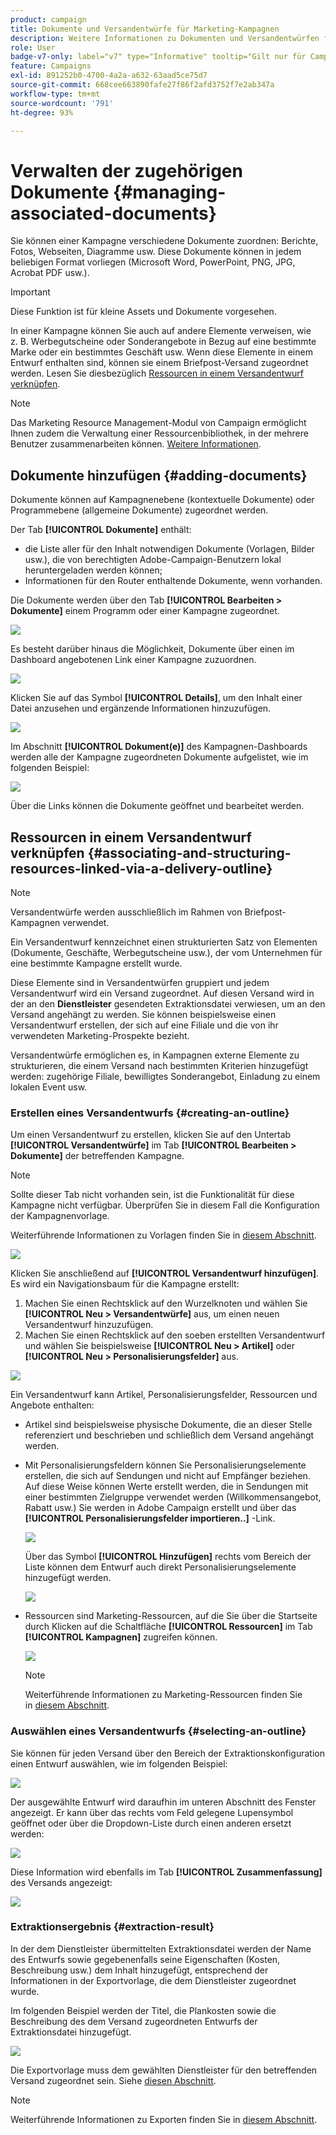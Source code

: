 ```yaml
---
product: campaign
title: Dokumente und Versandentwürfe für Marketing-Kampagnen
description: Weitere Informationen zu Dokumenten und Versandentwürfen für Marketing-Kampagnen
role: User
badge-v7-only: label="v7" type="Informative" tooltip="Gilt nur für Campaign Classic v7"
feature: Campaigns
exl-id: 891252b0-4700-4a2a-a632-63aad5ce75d7
source-git-commit: 668cee663890fafe27f86f2afd3752f7e2ab347a
workflow-type: tm+mt
source-wordcount: '791'
ht-degree: 93%

---
```


# Verwalten der zugehörigen Dokumente {#managing-associated-documents}

Sie können einer Kampagne verschiedene Dokumente zuordnen: Berichte, Fotos, Webseiten, Diagramme usw. Diese Dokumente können in jedem beliebigen Format vorliegen (Microsoft Word, PowerPoint, PNG, JPG, Acrobat PDF usw.).

>[!IMPORTANT]
>
>Diese Funktion ist für kleine Assets und Dokumente vorgesehen.

In einer Kampagne können Sie auch auf andere Elemente verweisen, wie z. B. Werbegutscheine oder Sonderangebote in Bezug auf eine bestimmte Marke oder ein bestimmtes Geschäft usw. Wenn diese Elemente in einem Entwurf enthalten sind, können sie einem Briefpost-Versand zugeordnet werden. Lesen Sie diesbezüglich [Ressourcen in einem Versandentwurf verknüpfen](#associating-and-structuring-resources-linked-via-a-delivery-outline).

>[!NOTE]
>
>Das Marketing Resource Management-Modul von Campaign ermöglicht Ihnen zudem die Verwaltung einer Ressourcenbibliothek, in der mehrere Benutzer zusammenarbeiten können. [Weitere Informationen](../../mrm/using/managing-marketing-resources.md).

## Dokumente hinzufügen {#adding-documents}

Dokumente können auf Kampagnenebene (kontextuelle Dokumente) oder Programmebene (allgemeine Dokumente) zugeordnet werden.

Der Tab **[!UICONTROL Dokumente]** enthält:

* die Liste aller für den Inhalt notwendigen Dokumente (Vorlagen, Bilder usw.), die von berechtigten Adobe-Campaign-Benutzern lokal heruntergeladen werden können;
* Informationen für den Router enthaltende Dokumente, wenn vorhanden.

Die Dokumente werden über den Tab **[!UICONTROL Bearbeiten > Dokumente]** einem Programm oder einer Kampagne zugeordnet.

![](assets/s_ncs_user_op_add_document.png)

Es besteht darüber hinaus die Möglichkeit, Dokumente über einen im Dashboard angebotenen Link einer Kampagne zuzuordnen.

![](assets/add_a_document_in_op.png)

Klicken Sie auf das Symbol **[!UICONTROL Details]**, um den Inhalt einer Datei anzusehen und ergänzende Informationen hinzuzufügen.

![](assets/s_ncs_user_op_add_document_details.png)

Im Abschnitt **[!UICONTROL Dokument(e)]** des Kampagnen-Dashboards werden alle der Kampagne zugeordneten Dokumente aufgelistet, wie im folgenden Beispiel:

![](assets/s_ncs_user_op_edit_document.png)

Über die Links können die Dokumente geöffnet und bearbeitet werden.

## Ressourcen in einem Versandentwurf verknüpfen {#associating-and-structuring-resources-linked-via-a-delivery-outline}

>[!NOTE]
>
>Versandentwürfe werden ausschließlich im Rahmen von Briefpost-Kampagnen verwendet.

Ein Versandentwurf kennzeichnet einen strukturierten Satz von Elementen (Dokumente, Geschäfte, Werbegutscheine usw.), der vom Unternehmen für eine bestimmte Kampagne erstellt wurde.

Diese Elemente sind in Versandentwürfen gruppiert und jedem Versandentwurf wird ein Versand zugeordnet. Auf diesen Versand wird in der an den **Dienstleister** gesendeten Extraktionsdatei verwiesen, um an den Versand angehängt zu werden. Sie können beispielsweise einen Versandentwurf erstellen, der sich auf eine Filiale und die von ihr verwendeten Marketing-Prospekte bezieht.

Versandentwürfe ermöglichen es, in Kampagnen externe Elemente zu strukturieren, die einem Versand nach bestimmten Kriterien hinzugefügt werden: zugehörige Filiale, bewilligtes Sonderangebot, Einladung zu einem lokalen Event usw.

### Erstellen eines Versandentwurfs {#creating-an-outline}

Um einen Versandentwurf zu erstellen, klicken Sie auf den Untertab **[!UICONTROL Versandentwürfe]** im Tab **[!UICONTROL Bearbeiten > Dokumente]** der betreffenden Kampagne.

>[!NOTE]
>
>Sollte dieser Tab nicht vorhanden sein, ist die Funktionalität für diese Kampagne nicht verfügbar. Überprüfen Sie in diesem Fall die Konfiguration der Kampagnenvorlage.
>   
>Weiterführende Informationen zu Vorlagen finden Sie in [diesem Abschnitt](../../campaign/using/marketing-campaign-templates.md#campaign-templates).

![](assets/s_ncs_user_op_composition_link.png)

Klicken Sie anschließend auf **[!UICONTROL Versandentwurf hinzufügen]**. Es wird ein Navigationsbaum für die Kampagne erstellt:

1. Machen Sie einen Rechtsklick auf den Wurzelknoten und wählen Sie **[!UICONTROL Neu > Versandentwürfe]** aus, um einen neuen Versandentwurf hinzuzufügen.
1. Machen Sie einen Rechtsklick auf den soeben erstellten Versandentwurf und wählen Sie beispielsweise **[!UICONTROL Neu > Artikel]** oder **[!UICONTROL Neu > Personalisierungsfelder]** aus.

![](assets/s_ncs_user_op_add_composition.png)

Ein Versandentwurf kann Artikel, Personalisierungsfelder, Ressourcen und Angebote enthalten:

* Artikel sind beispielsweise physische Dokumente, die an dieser Stelle referenziert und beschrieben und schließlich dem Versand angehängt werden.
* Mit Personalisierungsfeldern können Sie Personalisierungselemente erstellen, die sich auf Sendungen und nicht auf Empfänger beziehen. Auf diese Weise können Werte erstellt werden, die in Sendungen mit einer bestimmten Zielgruppe verwendet werden (Willkommensangebot, Rabatt usw.) Sie werden in Adobe Campaign erstellt und über das **[!UICONTROL Personalisierungsfelder importieren..]** -Link.

  ![](assets/s_ncs_user_op_add_composition_field.png)

  Über das Symbol **[!UICONTROL Hinzufügen]** rechts vom Bereich der Liste können dem Entwurf auch direkt Personalisierungselemente hinzugefügt werden.

  ![](assets/s_ncs_user_op_add_composition_field_button.png)

* Ressourcen sind Marketing-Ressourcen, auf die Sie über die Startseite durch Klicken auf die Schaltfläche **[!UICONTROL Ressourcen]** im Tab **[!UICONTROL Kampagnen]** zugreifen können.

  ![](assets/s_ncs_user_mkg_resource_ovv.png)

  >[!NOTE]
  >
  >Weiterführende Informationen zu Marketing-Ressourcen finden Sie in [diesem Abschnitt](../../mrm/using/managing-marketing-resources.md).

### Auswählen eines Versandentwurfs {#selecting-an-outline}

Sie können für jeden Versand über den Bereich der Extraktionskonfiguration einen Entwurf auswählen, wie im folgenden Beispiel:

![](assets/s_ncs_user_op_select_composition.png)

Der ausgewählte Entwurf wird daraufhin im unteren Abschnitt des Fenster angezeigt. Er kann über das rechts vom Feld gelegene Lupensymbol geöffnet oder über die Dropdown-Liste durch einen anderen ersetzt werden:

![](assets/s_ncs_user_op_select_composition_b.png)

Diese Information wird ebenfalls im Tab **[!UICONTROL Zusammenfassung]** des Versands angezeigt:

![](assets/s_ncs_user_op_select_composition_c.png)

### Extraktionsergebnis {#extraction-result}

In der dem Dienstleister übermittelten Extraktionsdatei werden der Name des Entwurfs sowie gegebenenfalls seine Eigenschaften (Kosten, Beschreibung usw.) dem Inhalt hinzugefügt, entsprechend der Informationen in der Exportvorlage, die dem Dienstleister zugeordnet wurde.

Im folgenden Beispiel werden der Titel, die Plankosten sowie die Beschreibung des dem Versand zugeordneten Entwurfs der Extraktionsdatei hinzugefügt.

![](assets/s_ncs_user_op_composition_in_export_template.png)

Die Exportvorlage muss dem gewählten Dienstleister für den betreffenden Versand zugeordnet sein. Siehe [diesen Abschnitt](../../campaign/using/providers-stocks-and-budgets.md#creating-service-providers-and-their-cost-structures).

>[!NOTE]
>
>Weiterführende Informationen zu Exporten finden Sie in [diesem Abschnitt](../../platform/using/get-started-data-import-export.md).
